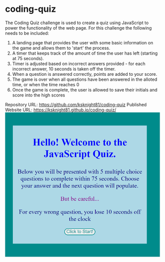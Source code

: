 # coding-quiz

The Coding Quiz challenge is used to create a quiz using JavaScript to power the functionality of the web page.  For this challenge the following needs to be included:

1.  A landing page that provides the user with some basic information on the game and allows them to 'start' the process.
2.  A timer that keeps track of the amount of time the user has left (starting at 75 seconds).
3.  Timer is adjusted based on incorrect answers provided - for each incorrect answer, 10 seconds is taken off the timer.
4.  When a question is answered correctly, points are added to your score.
5.  The game is over when all questions have been answered in the alloted time, or when the time reaches 0
6.  Once the game is complete, the user is allowed to save their initials and score into the high scores

Repository URL:  https://github.com/ksknight81/coding-quiz
Published Website URL: https://ksknight81.github.io/coding-quiz/
![alt tag](https://github.com/ksknight81/coding-quiz/blob/main/assets/Quiz%20Image.png)